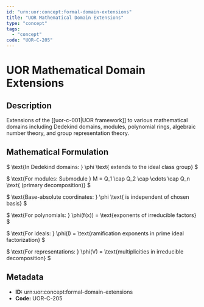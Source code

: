 ```yaml
---
id: "urn:uor:concept:formal-domain-extensions"
title: "UOR Mathematical Domain Extensions"
type: "concept"
tags:
  - "concept"
code: "UOR-C-205"
---
```


# UOR Mathematical Domain Extensions

## Description

Extensions of the [[uor-c-001|UOR framework]] to various mathematical domains including Dedekind domains, modules, polynomial rings, algebraic number theory, and group representation theory.

## Mathematical Formulation

$
\text{In Dedekind domains: } \phi \text{ extends to the ideal class group}
$

$
\text{For modules: Submodule } M = Q_1 \cap Q_2 \cap \cdots \cap Q_n \text{ (primary decomposition)}
$

$
\text{Base-absolute coordinates: } \phi \text{ is independent of chosen basis}
$

$
\text{For polynomials: } \phi(f(x)) = \text{exponents of irreducible factors}
$

$
\text{For ideals: } \phi(I) = \text{ramification exponents in prime ideal factorization}
$

$
\text{For representations: } \phi(V) = \text{multiplicities in irreducible decomposition}
$

## Metadata

- **ID:** urn:uor:concept:formal-domain-extensions
- **Code:** UOR-C-205
